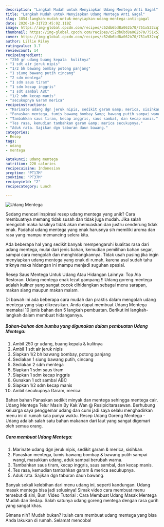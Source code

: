 ```yaml
---
description: "Langkah Mudah untuk Menyiapkan Udang Mentega Anti Gagal"
title: "Langkah Mudah untuk Menyiapkan Udang Mentega Anti Gagal"
slug: 1854-langkah-mudah-untuk-menyiapkan-udang-mentega-anti-gagal
date: 2020-10-31T23:45:02.118Z
image: https://img-global.cpcdn.com/recipes/c52db6bd8a062b70/751x532cq70/udang-mentega-foto-resep-utama.jpg
thumbnail: https://img-global.cpcdn.com/recipes/c52db6bd8a062b70/751x532cq70/udang-mentega-foto-resep-utama.jpg
cover: https://img-global.cpcdn.com/recipes/c52db6bd8a062b70/751x532cq70/udang-mentega-foto-resep-utama.jpg
author: Lillie Riley
ratingvalue: 3.7
reviewcount: 14
recipeingredient:
- "250 gr udang buang kepala  kulitnya"
- "1 sdt air jeruk nipis"
- "1/2 bh bawang bombay potong panjang"
- "1 siung bawang putih cincang"
- "2 sdm mentega"
- "1 sdm saus tiram"
- "1 sdm kecap inggris"
- "1 sdt sambal ABC"
- "1/2 sdm kecap manis"
- "secukupnya Garam merica"
recipeinstructions:
- "Marinate udang dgn jeruk nipis, sedikit garam &amp; merica, sisihkan."
- "Panaskan mentega, tumis bawang bombay &amp; bawang putih sampai wangi, masukkan udang, aduk sampai berubah warna."
- "Tambahkan saus tiram, kecap inggris, saus sambal, dan kecap manis."
- "Tes rasa, kemudian tambahkan garam &amp; merica secukupnya."
- "Aduk rata. Sajikan dgn taburan daun bawang."
categories:
- Resep
tags:
- udang
- mentega

katakunci: udang mentega 
nutrition: 220 calories
recipecuisine: Indonesian
preptime: "PT17M"
cooktime: "PT37M"
recipeyield: "2"
recipecategory: Lunch

---
```



![Udang Mentega](https://img-global.cpcdn.com/recipes/c52db6bd8a062b70/751x532cq70/udang-mentega-foto-resep-utama.jpg)

Sedang mencari inspirasi resep udang mentega yang unik? Cara membuatnya memang tidak susah dan tidak juga mudah. Jika salah mengolah maka hasilnya tidak akan memuaskan dan justru cenderung tidak enak. Padahal udang mentega yang enak harusnya sih memiliki aroma dan rasa yang mampu memancing selera kita.

Ada beberapa hal yang sedikit banyak mempengaruhi kualitas rasa dari udang mentega, mulai dari jenis bahan, kemudian pemilihan bahan segar, sampai cara mengolah dan menghidangkannya. Tidak usah pusing jika ingin menyiapkan udang mentega yang enak di rumah, karena asal sudah tahu triknya maka hidangan ini mampu menjadi suguhan spesial.

Resep Saus Mentega Untuk Udang Atau Hidangan Lainnya: Top Ala Restoran. Udang mentega enak lezat gampang !! Udang goreng mentega adalah kuliner yang sangat cocok dihidangkan sebagai menu sarapan, makan siang maupun makan malam.


Di bawah ini ada beberapa cara mudah dan praktis dalam mengolah udang mentega yang siap dikreasikan. Anda dapat membuat Udang Mentega memakai 10 jenis bahan dan 5 langkah pembuatan. Berikut ini langkah-langkah dalam membuat hidangannya.

<!--inarticleads1-->

##### Bahan-bahan dan bumbu yang digunakan dalam pembuatan Udang Mentega:

1. Ambil 250 gr udang, buang kepala &amp; kulitnya
1. Ambil 1 sdt air jeruk nipis
1. Siapkan 1/2 bh bawang bombay, potong panjang
1. Sediakan 1 siung bawang putih, cincang
1. Sediakan 2 sdm mentega
1. Siapkan 1 sdm saus tiram
1. Siapkan 1 sdm kecap inggris
1. Gunakan 1 sdt sambal ABC
1. Siapkan 1/2 sdm kecap manis
1. Ambil secukupnya Garam, merica


Bahan bahan Panaskan sedikit minyak dan mentega sehingga mentega cair. Udang Mentega Telur Masin By Kak Wan @ Resipicitarasawan. Berhubung keluarga saya penggemar udang dan cumi jadi saya selalu menghadirkan menu ini di rumah kala punya waktu. Resep Udang Goreng Mentega - Udang adalah salah satu bahan makanan dari laut yang sangat digemari oleh semua orang. 

<!--inarticleads2-->

##### Cara membuat Udang Mentega:

1. Marinate udang dgn jeruk nipis, sedikit garam &amp; merica, sisihkan.
1. Panaskan mentega, tumis bawang bombay &amp; bawang putih sampai wangi, masukkan udang, aduk sampai berubah warna.
1. Tambahkan saus tiram, kecap inggris, saus sambal, dan kecap manis.
1. Tes rasa, kemudian tambahkan garam &amp; merica secukupnya.
1. Aduk rata. Sajikan dgn taburan daun bawang.


Banyak sekali kelebihan dari menu udang ini, seperti kandungan. Udang masak mentega bisa jadi solusinya! Simak video cara membuat menu tersebut di sini, Bun! Video Tutorial : Cara Membuat Udang Masak Mentega Mudah dan Sedap. Salah satunya udang goreng mentega dengan rasa gurih yang sangat khas. 

Gimana nih? Mudah bukan? Itulah cara membuat udang mentega yang bisa Anda lakukan di rumah. Selamat mencoba!
